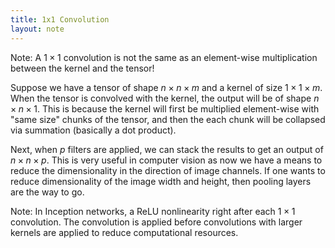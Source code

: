 ```yaml
---
title: 1x1 Convolution
layout: note
---
```


Note: A $1\times1$ convolution is not the same as an element-wise multiplication between the kernel and the tensor!

Suppose we have a tensor of shape  $n \times n \times m$ and a kernel of size $1 \times 1 \times m$. When the tensor is convolved with the kernel, the output will be of shape $n \times n \times 1$. This is because the kernel will first be multiplied element-wise with "same size" chunks of the tensor, and then the each chunk will be collapsed via summation (basically a dot product).

Next, when $p$ filters are applied, we can stack the results to get an output of $n \times n \times p$. This is very useful in computer vision as now we have a means to reduce the dimensionality in the direction of image channels. If one wants to reduce dimensionality of the image width and height, then pooling layers are the way to go.


Note: In Inception networks, a ReLU nonlinearity right after each $1\times1$ convolution. The convolution is applied before convolutions with larger kernels are applied to reduce computational resources.
